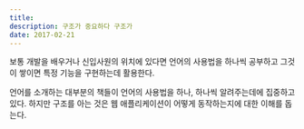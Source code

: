 ```yaml
---
title: 
description: 구조가 중요하다 구조가
date: 2017-02-21
---
```


보통 개발을 배우거나 신입사원의 위치에 있다면 언어의 사용법을 하나씩 공부하고 그것이 쌓이면 특정 기능을 구현하는데 활용한다.

언어를 소개하는 대부분의 책들이 언어의 사용법을 하나, 하나씩 알려주는데에 집중하고 있다.
하지만 구조를 아는 것은 웹 애플리케이션이 어떻게 동작하는지에 대한 이해를 돕는다.
